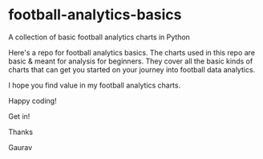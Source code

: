 # football-analytics-basics

A collection of basic football analytics charts in Python

Here's a repo for football analytics basics. The charts used in this repo are basic & meant for analysis for beginners. They cover all the basic kinds of charts that can get you started on your journey into football data analytics.

I hope you find value in my football analytics charts.

Happy coding!

Get in!

Thanks

Gaurav
